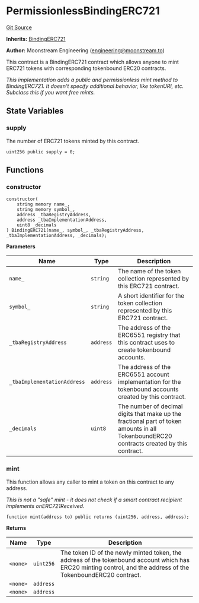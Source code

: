 # PermissionlessBindingERC721
[Git Source](https://github.com/moonstream-to/tokenbound-erc20/blob/b584017f4f519c3f5c8c0caf5fe209d68eb59ca6/src/BindingERC721.sol)

**Inherits:**
[BindingERC721](/src/BindingERC721.sol/contract.BindingERC721.md)

**Author:**
Moonstream Engineering (engineering@moonstream.to)

This contract is a BindingERC721 contract which allows anyone to mint ERC721 tokens with corresponding
tokenbound ERC20 contracts.

*This implementation adds a public and permissionless mint method to BindingERC721. It doesn't specify
additional behavior, like tokenURI, etc. Subclass this if you want free mints.*


## State Variables
### supply
The number of ERC721 tokens minted by this contract.


```solidity
uint256 public supply = 0;
```


## Functions
### constructor


```solidity
constructor(
    string memory name_,
    string memory symbol_,
    address _tbaRegistryAddress,
    address _tbaImplementationAddress,
    uint8 _decimals
) BindingERC721(name_, symbol_, _tbaRegistryAddress, _tbaImplementationAddress, _decimals);
```
**Parameters**

|Name|Type|Description|
|----|----|-----------|
|`name_`|`string`|The name of the token collection represented by this ERC721 contract.|
|`symbol_`|`string`|A short identifier for the token collection represented by this ERC721 contract.|
|`_tbaRegistryAddress`|`address`|The address of the ERC6551 registry that this contract uses to create tokenbound accounts.|
|`_tbaImplementationAddress`|`address`|The address of the ERC6551 account implementation for the tokenbound accounts created by this contract.|
|`_decimals`|`uint8`|The number of decimal digits that make up the fractional part of token amounts in all TokenboundERC20 contracts created by this contract.|


### mint

This function allows any caller to mint a token on this contract to any address.

*This is not a "safe" mint - it does not check if a smart contract recipient implements onERC721Received.*


```solidity
function mint(address to) public returns (uint256, address, address);
```
**Returns**

|Name|Type|Description|
|----|----|-----------|
|`<none>`|`uint256`|The token ID of the newly minted token, the address of the tokenbound account which has ERC20 minting control, and the address of the TokenboundERC20 contract.|
|`<none>`|`address`||
|`<none>`|`address`||


